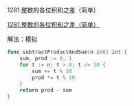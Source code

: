 1281.整数的各位积和之差（简单）

[1281.整数的各位积和之差（简单）](https://leetcode.cn/problems/subtract-the-product-and-sum-of-digits-of-an-integer/description/)



解法：模拟



```go
func subtractProductAndSum(n int) int {
	sum, prod := 0, 1
	for t := n; t > 0; t /= 10 {
		sum += t % 10
		prod *= t % 10
	}
	return prod - sum
}
```

